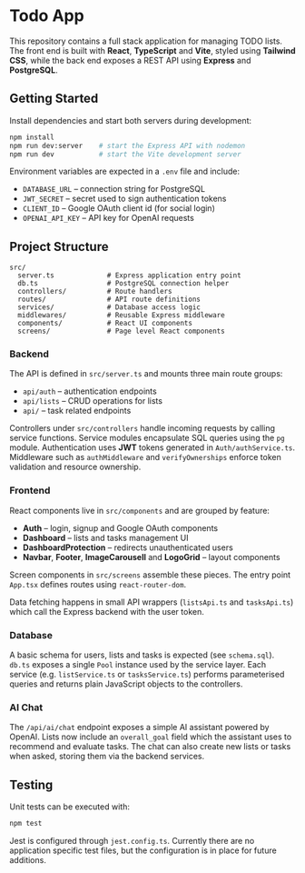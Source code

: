 # Todo App

This repository contains a full stack application for managing TODO lists. The front end is built with **React**, **TypeScript** and **Vite**, styled using **Tailwind CSS**, while the back end exposes a REST API using **Express** and **PostgreSQL**.

## Getting Started

Install dependencies and start both servers during development:

```bash
npm install
npm run dev:server    # start the Express API with nodemon
npm run dev           # start the Vite development server
```

Environment variables are expected in a `.env` file and include:

- `DATABASE_URL` – connection string for PostgreSQL
- `JWT_SECRET` – secret used to sign authentication tokens
- `CLIENT_ID` – Google OAuth client id (for social login)
- `OPENAI_API_KEY` – API key for OpenAI requests

## Project Structure

```
src/
  server.ts             # Express application entry point
  db.ts                 # PostgreSQL connection helper
  controllers/          # Route handlers
  routes/               # API route definitions
  services/             # Database access logic
  middlewares/          # Reusable Express middleware
  components/           # React UI components
  screens/              # Page level React components
```

### Backend

The API is defined in `src/server.ts` and mounts three main route groups:

- `api/auth` – authentication endpoints
- `api/lists` – CRUD operations for lists
- `api/` – task related endpoints

Controllers under `src/controllers` handle incoming requests by calling service functions. Service modules encapsulate SQL queries using the `pg` module. Authentication uses **JWT** tokens generated in `Auth/authService.ts`. Middleware such as `authMiddleware` and `verifyOwnerships` enforce token validation and resource ownership.

### Frontend

React components live in `src/components` and are grouped by feature:

- **Auth** – login, signup and Google OAuth components
- **Dashboard** – lists and tasks management UI
- **DashboardProtection** – redirects unauthenticated users
- **Navbar**, **Footer**, **ImageCarousell** and **LogoGrid** – layout components

Screen components in `src/screens` assemble these pieces. The entry point `App.tsx` defines routes using `react-router-dom`.

Data fetching happens in small API wrappers (`listsApi.ts` and `tasksApi.ts`) which call the Express backend with the user token.

### Database

A basic schema for users, lists and tasks is expected (see `schema.sql`). `db.ts` exposes a single `Pool` instance used by the service layer. Each service (e.g. `listService.ts` or `tasksService.ts`) performs parameterised queries and returns plain JavaScript objects to the controllers.

### AI Chat

The `/api/ai/chat` endpoint exposes a simple AI assistant powered by OpenAI. Lists now include an `overall_goal` field which the assistant uses to recommend and evaluate tasks. The chat can also create new lists or tasks when asked, storing them via the backend services.

## Testing

Unit tests can be executed with:

```bash
npm test
```

Jest is configured through `jest.config.ts`. Currently there are no application specific test files, but the configuration is in place for future additions.



